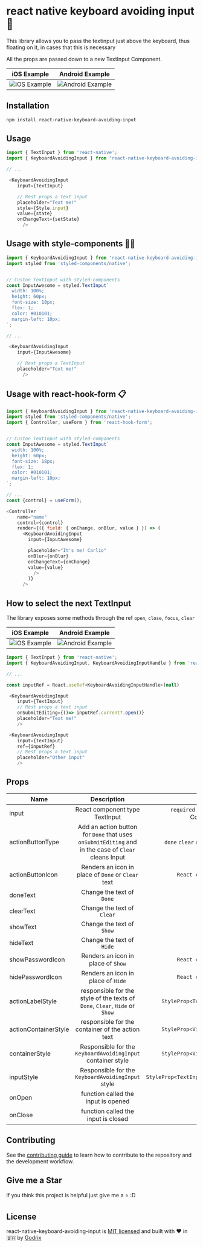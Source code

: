 # react native keyboard avoiding input 📲
This library allows you to pass the textinput just above the keyboard, thus floating on it, in cases that this is necessary

All the props are passed down to a new TextInput Component.

|           iOS Example            |           Android Example        |
| :---------------------------: | :---------------------------: |
| ![iOS Example](./.github/images/ios/sample.gif) | ![Android Example](./.github/images/android/sample.gif) |

## Installation

```sh
npm install react-native-keyboard-avoiding-input
```

## Usage

```js
import { TextInput } from 'react-native';
import { KeyboardAvoidingInput } from 'react-native-keyboard-avoiding-input';

// ...

 <KeyboardAvoidingInput
    input={TextInput}

    // Rest props a text input
    placeholder="Text me!"
    style={Style.input}
    value={state}
    onChangeText={setState}
      />
```

## Usage with style-components 💅🏾

```js
import { KeyboardAvoidingInput } from 'react-native-keyboard-avoiding-input';
import styled from 'styled-components/native';


// Custon TextInput with styled-components
const InputAwesome = styled.TextInput`
  width: 100%;
  height: 60px;
  font-size: 18px;
  flex: 1;
  color: #010101;
  margin-left: 10px;
`;

// ...

 <KeyboardAvoidingInput
    input={InputAwesome}

    // Rest props a TextInput
    placeholder="Text me!"
      />
```
## Usage with react-hook-form 📋

```js
import { KeyboardAvoidingInput } from 'react-native-keyboard-avoiding-input';
import styled from 'styled-components/native';
import { Controller, useForm } from 'react-hook-form';


// Custon TextInput with styled-components
const InputAwesome = styled.TextInput`
  width: 100%;
  height: 60px;
  font-size: 18px;
  flex: 1;
  color: #010101;
  margin-left: 10px;
`;

// ...
const {control} = useForm();

<Controller
    name="name"
    control={control}
    render={({ field: { onChange, onBlur, value } }) => (
      <KeyboardAvoidingInput
        input={InputAwesome}

        placeholder="It's me! Carlio"
        onBlur={onBlur}
        onChangeText={onChange}
        value={value}
          />
        )}
      />
```
## How to select the next TextInput
The library exposes some methods through the ref `open`, `close`, `focus`, `clear`

|           iOS Example            |           Android Example        |
| :---------------------------: | :---------------------------: |
| ![iOS Example](./.github/images/ios/sample-ref.gif) | ![Android Example](./.github/images/android/sample-ref.gif) |

```js
import { TextInput } from 'react-native';
import { KeyboardAvoidingInput, KeyboardAvoidingInputHandle } from 'react-native-keyboard-avoiding-input';

// ...

const inputRef = React.useRef<KeyboardAvoidingInputHandle>(null)

 <KeyboardAvoidingInput
    input={TextInput}
    // Rest props a text input
    onSubmitEditing={()=> inputRef.current?.open()}
    placeholder="Text me!"
    />

 <KeyboardAvoidingInput
    input={TextInput}
    ref={inputRef}
    // Rest props a text input
    placeholder="Other input"
    />

```

## Props

| Name   |      Description      |  Details |
|----------|:-------------:|------:|
| input |  React component type TextInput | `required` TextInput Component |
 |actionButtonType| Add an action button for `Done` that uses `onSubmitEditing` and in the case of `Clear` cleans Input | `done`  `clear`  `undefined`|
 |actionButtonIcon| Renders an icon in place of `Done` or `Clear` text  | `React component` |
 |doneText| Change the text of `Done` | `string` |
 |clearText| Change the text of `Clear` | `string` |
 |showText|Change the text of `Show` | `string` |
 |hideText| Change the text of `Hide` | `string` |
 |showPasswordIcon| Renders an icon in place of `Show` | `React component` |
 |hidePasswordIcon|Renders an icon in place of `Hide`| `React component` |
 |actionLabelStyle| responsible for the style of the texts of `Done`, `Clear`, `Hide` or `Show` | `StyleProp<TextStyle>` |
 |actionContainerStyle| responsible for the container of the action text | `StyleProp<ViewStyle>` |
 |containerStyle| Responsible for the `KeyboardAvoidingInput` container style | `StyleProp<ViewStyle>` |
 |inputStyle| Responsible for the `KeyboardAvoidingInput` style | `StyleProp<TextInputStyle>`  |
 |onOpen| function called the input is opened | `function` |
 |onClose| function called the input is closed| `function` |

## Contributing

See the [contributing guide](CONTRIBUTING.md) to learn how to contribute to the repository and the development workflow.

## Give me a Star
If you think this project is helpful just give me a ⭐️ :D

## License

react-native-keyboard-avoiding-input is [MIT licensed](https://github.com/godrix/react-native-keyboard-avoiding-input/tree/main/LICENSE) and built with ❤️ in 🇧🇷 by [Godrix](https://www.linkedin.com/in/carlosgodri/)

